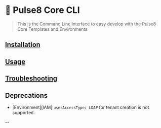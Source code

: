 # 🚀 Pulse8 Core CLI

> This is the Command Line Interface to easy develop with the Pulse8 Core Templates and Environments

## [Installation](/docs/installation.md)

## [Usage](/docs/index.md)

## [Troubleshooting](/docs/troubleshooting.md)

## Deprecations

- [Environment][IAM] `userAccessType: LDAP` for tenant creation is not supported.

--
